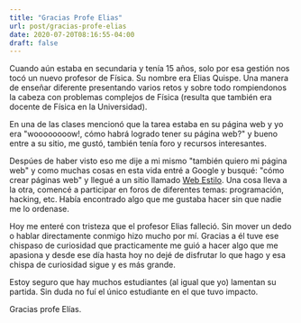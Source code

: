```yaml
---
title: "Gracias Profe Elias"
url: post/gracias-profe-elias
date: 2020-07-20T08:16:55-04:00
draft: false
---
```


Cuando aún estaba en secundaria y tenía 15 años, solo por esa gestión nos tocó un nuevo profesor de Física. Su nombre era Elias Quispe. Una manera de enseñar diferente presentando varios retos y sobre todo rompiendonos la cabeza con problemas complejos de Física (resulta que también era docente de Física en la Universidad).

En una de las clases mencionó que la tarea estaba en su página web y yo era "woooooooow!, cómo habrá logrado tener su página web?" y bueno entre a su sitio, me gustó, también tenía foro y recursos interesantes.

Despúes de haber visto eso me dije a mi mismo "también quiero mi página web" y como muchas cosas en esta vida entré a Google y busqué: "cómo crear páginas web" y llegué a un sitio llamado [Web Estilo](http://www.webestilo.com/). Una cosa lleva a la otra, comencé a participar en foros de diferentes temas: programación, hacking, etc. Había encontrado algo que me gustaba hacer sin que nadie me lo ordenase.

Hoy me enteré con tristeza que el profesor Elias falleció. Sin mover un dedo o hablar directamente conmigo hizo mucho por mí. Gracias a él tuve ese chispaso de curiosidad que practicamente me guió a hacer algo que me apasiona y desde ese día hasta hoy no dejé de disfrutar lo que hago y esa chispa de curiosidad sigue y es más grande.

Estoy seguro que hay muchos estudiantes (al igual que yo) lamentan su partida. Sin duda no fuí el único estudiante en el que tuvo impacto.

Gracias profe Elías.
